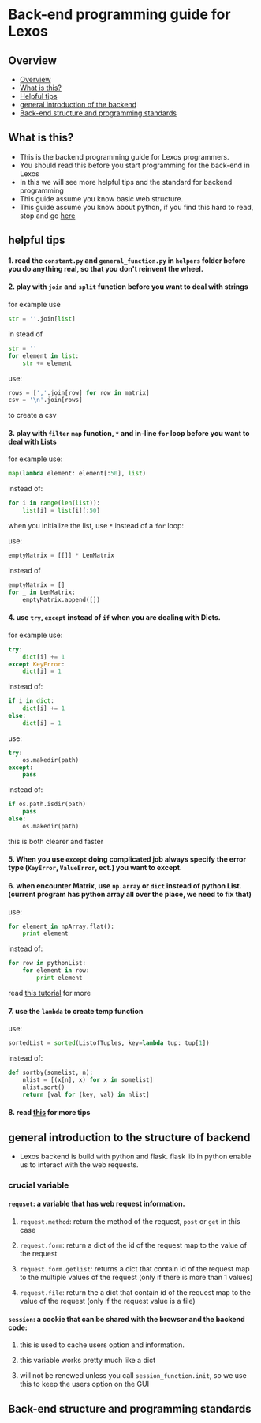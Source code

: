 # Back-end programming guide for Lexos


## <a name='overview'></a> Overview
* [Overview](#overview)
* [What is this?](#this)
* [Helpful tips](#tip)
* [general introduction of the backend](#intro)
* [Back-end structure and programming standards](#std)


## <a name='this'></a> What is this?
* This is the backend programming guide for Lexos programmers.
* You should read this before you start programming for the back-end in Lexos
* In this we will see more helpful tips and the standard for backend programming
* This guide assume you know basic web structure.
* This guide assume you know about python, if you find this hard to read, stop and go [here](http://www.codecademy.com/en/tracks/python)


## <a name='tip'></a> helpful tips
#### 1. read the ````constant.py```` and ````general_function.py```` in ````helpers```` folder before you do anything real, so that you don't reinvent the wheel.
#### 2. play with ````join```` and ````split```` function before you want to deal with strings

for example use
```python
str = ''.join[list]
```
in stead of
```python
str = ''
for element in list:
    str += element
```

use:
```python
rows = [','.join[row] for row in matrix]
csv = '\n'.join[rows]
```
to create a csv

#### 3. play with ````filter```` ````map```` function, ````*```` and in-line ````for```` loop before you want to deal with Lists

for example use:
```python
map(lambda element: element[:50], list)
```
instead of:
```python
for i in range(len(list)):
    list[i] = list[i][:50]
```

when you initialize the list, use ````*```` instead of a ````for```` loop:

use:
```python
emptyMatrix = [[]] * LenMatrix
```
instead of
```python
emptyMatrix = []
for _ in LenMatrix:
    emptyMatrix.append([])
```

#### 4. use ````try````, ````except```` instead of ````if```` when you are dealing with Dicts.

for example use:
```python
try:
    dict[i] += 1
except KeyError:
    dict[i] = 1
```
instead of:
```python
if i in dict:
    dict[i] += 1
else:
    dict[i] = 1
```

use:
```python
try:
    os.makedir(path)
except:
    pass
```
instead of:
```python
if os.path.isdir(path)
    pass
else:
    os.makedir(path)
```

this is both clearer and faster

#### 5. When you use ````except```` doing complicated job always specify the error type (````KeyError````, ````ValueError````, ect.) you want to except.

#### 6. when encounter Matrix, use ```np.array``` or ````dict```` instead of python List. (current program has python array all over the place, we need to fix that)

use:
```python
for element in npArray.flat():
    print element
```
instead of:
```python
for row in pythonList:
    for element in row:
        print element
```

read [this tutorial](http://wiki.scipy.org/Tentative_NumPy_Tutorial) for more

#### 7. use the ````lambda```` to create temp function

use:
```python
sortedList = sorted(ListofTuples, key=lambda tup: tup[1])
```
instead of:
```python
def sortby(somelist, n):
    nlist = [(x[n], x) for x in somelist]
    nlist.sort()
    return [val for (key, val) in nlist]
```


#### 8. read [this](https://wiki.python.org/moin/PythonSpeed/PerformanceTips) for more tips


## <a name='intro'></a> general introduction to the structure of backend
* Lexos backend is build with python and flask. flask lib in python enable us to interact with the web requests.

### crucial variable

#### ```requset```: a variable that has web request information.

1. ````request.method````: return the method of the request, ````post```` or ````get```` in this case

2. ````request.form````: return a dict of the id of the request map to the value of the request

3. ````request.form.getlist````: returns a dict that contain id of the request map to the multiple values of the request (only if there is more than 1 values)

4. ````request.file````: return the a dict that contain id of the request map to the value of the request (only if the request value is a file)

#### ````session````: a cookie that can be shared with the browser and the backend code:

1. this is used to cache users option and information.

2. this variable works pretty much like a dict

3. will not be renewed unless you call ````session_function.init````, so we use this to keep the users option on the GUI

###


## <a name='std'></a> Back-end structure and programming standards